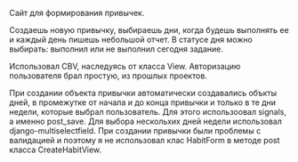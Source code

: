 Сайт для формирования привычек.

Создаешь новую привычку, выбираешь дни, когда будешь выполнять ее и каждый день пишешь небольшой отчет. В статусе дня можно выбирать: выполнил или не выполнил сегодня задание.

Использовал CBV, наследуясь от класса View. Авторизацию пользователя брал простую, из прошлых проектов.

При создании объекта привычки автоматически создавались объкты дней, в промежутке от начала и до конца привычки и только в те дни недели, которые выбрал пользователь. Для этого использоовал signals, а именно post_save.
Для выбора нескольхих дней недели использовал django-multiselectfield. При создании привычки были проблемы с валидацией и поэтому я не использовал клас HabitForm в методе post класса CreateHabitView.
